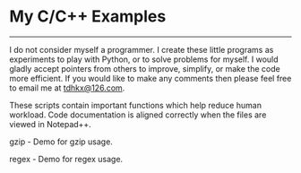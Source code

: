 # My C/C++ Examples

---

I do not consider myself a programmer. I create these little programs as experiments to play with Python, or to solve problems for myself. I would gladly accept pointers from others to improve, simplify, or make the code more efficient. If you would like to make any comments then please feel free to email me at tdhkx@126.com.

These scripts contain important functions which help reduce human workload. Code documentation is aligned correctly when the files are viewed in Notepad++.

gzip - Demo for gzip usage.

regex - Demo for regex usage.
